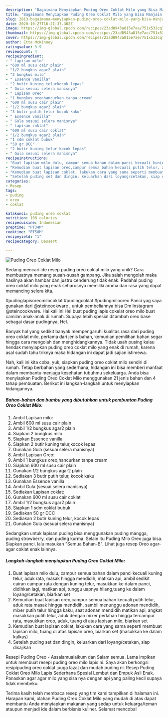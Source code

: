 ```yaml
---
description: "Bagaimana Menyiapkan Puding Oreo Coklat Milo yang Bisa Manjain Lidah"
title: "Bagaimana Menyiapkan Puding Oreo Coklat Milo yang Bisa Manjain Lidah"
slug: 2813-bagaimana-menyiapkan-puding-oreo-coklat-milo-yang-bisa-manjain-lidah
date: 2020-10-27T16:21:37.362Z
image: https://img-global.cpcdn.com/recipes/23ad8943a815e7ae/751x532cq70/puding-oreo-coklat-milo-foto-resep-utama.jpg
thumbnail: https://img-global.cpcdn.com/recipes/23ad8943a815e7ae/751x532cq70/puding-oreo-coklat-milo-foto-resep-utama.jpg
cover: https://img-global.cpcdn.com/recipes/23ad8943a815e7ae/751x532cq70/puding-oreo-coklat-milo-foto-resep-utama.jpg
author: Etta McKinney
ratingvalue: 3.9
reviewcount: 4
recipeingredient:
- " Lapisan milo"
- "600 ml susu cair plain"
- "1/2 bungkus agar2 plain"
- "2 bungkus milo"
- " Essence vanilla"
- "2 butir kuning telurkocok lepas"
- " Gula sesuai selera manisnya"
- " Lapisan Oreo"
- "1 bungkus oreohancurkan tanpa cream"
- "600 ml susu cair plain"
- "1/2 bungkus agar2 plain"
- "3 butir putih telur kocok kaku"
- " Essence vanilla"
- " Gula sesuai selera manisnya"
- " Lapisan coklat"
- "600 ml susu cair coklat"
- "1/2 bungkus agar2 plain"
- "1 sdm coklat bubuk"
- "50 gr DCC"
- "2 butir kuning telur kocok lepas"
- " Gula sesuai selera manisnya"
recipeinstructions:
- "Buat lapisan milo dulu, campur semua bahan dalam panci kecuali kuning telur, aduk rata, masak hingga mendidih, matikan api, ambil sedikit cairan campur rata dengan kuning telur, masukkan ke dalam panci, didihkan lagi, matikan api, tunggu uapnya hilang,tuang ke dalam loyang/cetakan, biarkan set"
- "Kemudian buat lapisan oreo,campur semua bahan kecuali putih telur, aduk rata masak hingga mendidih, sambil menunggu adonan mendidih, mixer putih telur hingga kaku, saat adonan mendidih matikan api, angkat masukkan putih telur, aduk dengan mixer perlahan hingga tercampur rata, masukkan oreo, aduk, tuang di atas lapisan milo, biarkan set"
- "Kemudian buat lapisan coklat, lakukan cara yang sama seperti membuat lapisan milo, tuang di atas lapisan oreo, biarkan set (masukkan ke dalam kulkas)"
- "Setelah puding set dan dingin, keluarkan dari loyang/cetakan, siap disajikan"
categories:
- Resep
tags:
- puding
- oreo
- coklat

katakunci: puding oreo coklat 
nutrition: 108 calories
recipecuisine: Indonesian
preptime: "PT34M"
cooktime: "PT58M"
recipeyield: "1"
recipecategory: Dessert

---
```



![Puding Oreo Coklat Milo](https://img-global.cpcdn.com/recipes/23ad8943a815e7ae/751x532cq70/puding-oreo-coklat-milo-foto-resep-utama.jpg)

Sedang mencari ide resep puding oreo coklat milo yang unik? Cara membuatnya memang susah-susah gampang. Jika salah mengolah maka hasilnya akan hambar dan justru cenderung tidak enak. Padahal puding oreo coklat milo yang enak seharusnya memiliki aroma dan rasa yang dapat memancing selera kita.

#pudinglapisoreomilocoklat #pudingcoklat #pudingmilooreo Panci yag saya gunakan dari @steincookware , untuk pembeliannya bisa Dm Instagram @steincookware. Hai kali ini Hel buat puding lapis cokelat oreo milo buat camilan anak-anak di rumah. Supaya lebih spesial ditambah oreo base sebagai dasar pudingnya, Hel.

Banyak hal yang sedikit banyak mempengaruhi kualitas rasa dari puding oreo coklat milo, pertama dari jenis bahan, kemudian pemilihan bahan segar hingga cara mengolah dan menghidangkannya. Tidak usah pusing kalau hendak menyiapkan puding oreo coklat milo yang enak di rumah, karena asal sudah tahu triknya maka hidangan ini dapat jadi sajian istimewa.


Nah, kali ini kita coba, yuk, siapkan puding oreo coklat milo sendiri di rumah. Tetap berbahan yang sederhana, hidangan ini bisa memberi manfaat dalam membantu menjaga kesehatan tubuhmu sekeluarga. Anda bisa menyiapkan Puding Oreo Coklat Milo menggunakan 21 jenis bahan dan 4 tahap pembuatan. Berikut ini langkah-langkah untuk menyiapkan hidangannya.

<!--inarticleads1-->

##### Bahan-bahan dan bumbu yang dibutuhkan untuk pembuatan Puding Oreo Coklat Milo:

1. Ambil  Lapisan milo:
1. Ambil 600 ml susu cair plain
1. Ambil 1/2 bungkus agar2 plain
1. Siapkan 2 bungkus milo
1. Siapkan  Essence vanilla
1. Siapkan 2 butir kuning telur,kocok lepas
1. Gunakan  Gula (sesuai selera manisnya)
1. Ambil  Lapisan Oreo:
1. Ambil 1 bungkus oreo,hancurkan tanpa cream
1. Siapkan 600 ml susu cair plain
1. Gunakan 1/2 bungkus agar2 plain
1. Sediakan 3 butir putih telur, kocok kaku
1. Gunakan  Essence vanilla
1. Ambil  Gula (sesuai selera manisnya)
1. Sediakan  Lapisan coklat:
1. Gunakan 600 ml susu cair coklat
1. Ambil 1/2 bungkus agar2 plain
1. Siapkan 1 sdm coklat bubuk
1. Sediakan 50 gr DCC
1. Sediakan 2 butir kuning telur, kocok lepas
1. Gunakan  Gula (sesuai selera manisnya)


Sedangkan untuk lapisan puding bisa menggunakan puding mangga, puding strowberry, dan puding kurma. Selain itu Puding Milo Oreo juga bisa. Siapkan panci, lalu masukan &#34;Semua Bahan-B&#34;. Lihat juga resep Oreo agar-agar coklat enak lainnya. 

<!--inarticleads2-->

##### Langkah-langkah menyiapkan Puding Oreo Coklat Milo:

1. Buat lapisan milo dulu, campur semua bahan dalam panci kecuali kuning telur, aduk rata, masak hingga mendidih, matikan api, ambil sedikit cairan campur rata dengan kuning telur, masukkan ke dalam panci, didihkan lagi, matikan api, tunggu uapnya hilang,tuang ke dalam loyang/cetakan, biarkan set
1. Kemudian buat lapisan oreo,campur semua bahan kecuali putih telur, aduk rata masak hingga mendidih, sambil menunggu adonan mendidih, mixer putih telur hingga kaku, saat adonan mendidih matikan api, angkat masukkan putih telur, aduk dengan mixer perlahan hingga tercampur rata, masukkan oreo, aduk, tuang di atas lapisan milo, biarkan set
1. Kemudian buat lapisan coklat, lakukan cara yang sama seperti membuat lapisan milo, tuang di atas lapisan oreo, biarkan set (masukkan ke dalam kulkas)
1. Setelah puding set dan dingin, keluarkan dari loyang/cetakan, siap disajikan


Resepi Puding Oreo - Assalamualaikum dan Salam semua. Lama impikan untuk membuat resepi puding oreo milo lapis ni. Saya akan berkongsi resipipuding oreo coklat juuga lazat dan mudah puding ni. Resep Puding Coklat Oreo Milo Lapis Sederhana Spesial Lembut dan Empuk Asli Enak. Panaskan agar agar milo yang sisa nya dengan api yang paling kecil supaya tidak membeku. 

Terima kasih telah membaca resep yang tim kami tampilkan di halaman ini. Harapan kami, olahan Puding Oreo Coklat Milo yang mudah di atas dapat membantu Anda menyiapkan makanan yang sedap untuk keluarga/teman ataupun menjadi ide dalam berbisnis kuliner. Selamat mencoba!
